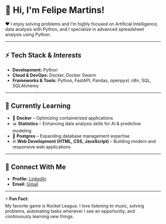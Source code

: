 # 👋 Hi, I'm Felipe Martins!

❤️ I enjoy solving problems and I’m highly focused on Artificial Intelligence, data analysis with Python, and I specialize in advanced spreadsheet analysis using Python.

---

## ⚡ Tech Stack & *Interests*

- **Development:** Python  
- **Cloud & DevOps:** Docker, Docker Swarm  
- **Frameworks & Tools:** Python, FastAPI, Pandas, openpyxl, n8n, SQL, SQLAlchemy

---

## 🌱 Currently Learning

- 🐳 **Docker** – Optimizing containerized applications
- 📊 **Statistics** – Enhancing data analysis skills for AI & predictive modeling  
- 🐘 **Postgres** – Expanding database management expertise  
- 🌐 **Web Development (HTML, CSS, JavaScript)** – Building modern and responsive web applications  

---

## 📮 Connect With Me

- **Profile:** [LinkedIn]([https://www.linkedin.com/in/felipemartinsdev](https://img.shields.io/badge/LinkedIn-0077B5?style=for-the-badge&logo=linkedin&logoColor=white))  
- **Email:** [Gmail]([felipemartinz480@gmail.com](https://img.shields.io/badge/Gmail-D14836?style=for-the-badge&logo=gmail&logoColor=white))

---

⚡ **Fun Fact:**  
My favorite game is Rocket League. I love listening to music, solving problems, automating tasks whenever I see an opportunity, and continuously learning new things.  

